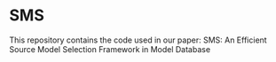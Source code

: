 # SMS
This repository contains the code used in our paper: SMS: An Efficient Source Model Selection Framework in Model Database
